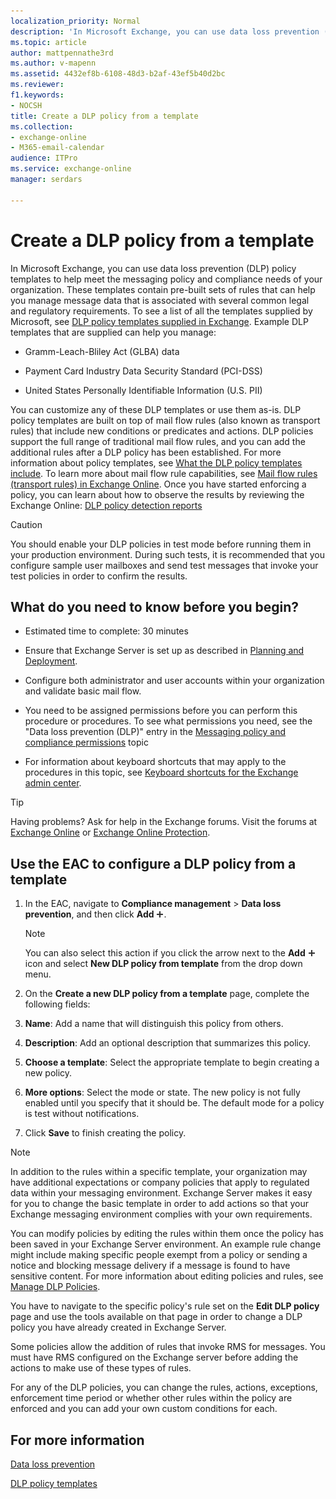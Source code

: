 ```yaml
---
localization_priority: Normal
description: 'In Microsoft Exchange, you can use data loss prevention (DLP) policy templates to help meet the messaging policy and compliance needs of your organization. These templates contain pre-built sets of rules that can help you manage message data that is associated with several common legal and regulatory requirements. To see a list of all the templates supplied by Microsoft, see DLP policy templates supplied in Exchange. Example DLP templates that are supplied can help you manage:'
ms.topic: article
author: mattpennathe3rd
ms.author: v-mapenn
ms.assetid: 4432ef8b-6108-48d3-b2af-43ef5b40d2bc
ms.reviewer: 
f1.keywords:
- NOCSH
title: Create a DLP policy from a template
ms.collection:
- exchange-online
- M365-email-calendar
audience: ITPro
ms.service: exchange-online
manager: serdars

---
```


# Create a DLP policy from a template

In Microsoft Exchange, you can use data loss prevention (DLP) policy templates to help meet the messaging policy and compliance needs of your organization. These templates contain pre-built sets of rules that can help you manage message data that is associated with several common legal and regulatory requirements. To see a list of all the templates supplied by Microsoft, see [DLP policy templates supplied in Exchange](dlp-policy-templates.md). Example DLP templates that are supplied can help you manage:

- Gramm-Leach-Bliley Act (GLBA) data

- Payment Card Industry Data Security Standard (PCI-DSS)

- United States Personally Identifiable Information (U.S. PII)

You can customize any of these DLP templates or use them as-is. DLP policy templates are built on top of mail flow rules (also known as transport rules) that include new conditions or predicates and actions. DLP policies support the full range of traditional mail flow rules, and you can add the additional rules after a DLP policy has been established. For more information about policy templates, see [What the DLP policy templates include](https://docs.microsoft.com/office365/securitycompliance/what-the-dlp-policy-templates-include). To learn more about mail flow rule capabilities, see [Mail flow rules (transport rules) in Exchange Online](../../security-and-compliance/mail-flow-rules/mail-flow-rules.md). Once you have started enforcing a policy, you can learn about how to observe the results by reviewing the Exchange Online: [DLP policy detection reports](https://technet.microsoft.com/library/84295dda-5bf7-4fa5-a1ee-3f761501cfe8.aspx)

> [!CAUTION]
> You should enable your DLP policies in test mode before running them in your production environment. During such tests, it is recommended that you configure sample user mailboxes and send test messages that invoke your test policies in order to confirm the results.

## What do you need to know before you begin?

- Estimated time to complete: 30 minutes

- Ensure that Exchange Server is set up as described in [Planning and Deployment](https://technet.microsoft.com/library/692c59e3-f0b0-4cef-a66e-751aa740abae.aspx).

- Configure both administrator and user accounts within your organization and validate basic mail flow.

- You need to be assigned permissions before you can perform this procedure or procedures. To see what permissions you need, see the "Data loss prevention (DLP)" entry in the [Messaging policy and compliance permissions](https://technet.microsoft.com/library/ec4d3b9f-b85a-4cb9-95f5-6fc149c3899b.aspx) topic

- For information about keyboard shortcuts that may apply to the procedures in this topic, see [Keyboard shortcuts for the Exchange admin center](../../accessibility/keyboard-shortcuts-in-admin-center.md).

> [!TIP]
> Having problems? Ask for help in the Exchange forums. Visit the forums at [Exchange Online](https://go.microsoft.com/fwlink/p/?linkId=267542) or [Exchange Online Protection](https://go.microsoft.com/fwlink/p/?linkId=285351).

## Use the EAC to configure a DLP policy from a template

1. In the EAC, navigate to **Compliance management** \> **Data loss prevention**, and then click **Add** ![Add Icon](../../media/ITPro_EAC_AddIcon.gif).

    > [!NOTE]
    > You can also select this action if you click the arrow next to the **Add** ![Add Icon](../../media/ITPro_EAC_AddIcon.gif) icon and select **New DLP policy from template** from the drop down menu.

2. On the **Create a new DLP policy from a template** page, complete the following fields:

1. **Name**: Add a name that will distinguish this policy from others.

2. **Description**: Add an optional description that summarizes this policy.

3. **Choose a template**: Select the appropriate template to begin creating a new policy.

4. **More options**: Select the mode or state. The new policy is not fully enabled until you specify that it should be. The default mode for a policy is test without notifications.

5. Click **Save** to finish creating the policy.

> [!NOTE]
> In addition to the rules within a specific template, your organization may have additional expectations or company policies that apply to regulated data within your messaging environment. Exchange Server makes it easy for you to change the basic template in order to add actions so that your Exchange messaging environment complies with your own requirements.

You can modify policies by editing the rules within them once the policy has been saved in your Exchange Server environment. An example rule change might include making specific people exempt from a policy or sending a notice and blocking message delivery if a message is found to have sensitive content. For more information about editing policies and rules, see [Manage DLP Policies](https://technet.microsoft.com/library/ba81fabd-7f7f-4ef7-968f-ce851ada9d70.aspx).

You have to navigate to the specific policy's rule set on the **Edit DLP policy** page and use the tools available on that page in order to change a DLP policy you have already created in Exchange Server.

Some policies allow the addition of rules that invoke RMS for messages. You must have RMS configured on the Exchange server before adding the actions to make use of these types of rules.

For any of the DLP policies, you can change the rules, actions, exceptions, enforcement time period or whether other rules within the policy are enforced and you can add your own custom conditions for each.

## For more information

[Data loss prevention](data-loss-prevention.md)

[DLP policy templates](https://technet.microsoft.com/library/c7b1a8e4-30d9-4409-85c5-f85ae023737d.aspx)
